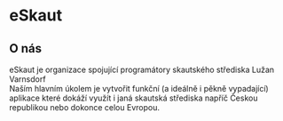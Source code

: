 # eSkaut
## O nás
eSkaut je organizace spojující programátory skautského střediska Lužan Varnsdorf </br>
Naším hlavním úkolem je vytvořit funkční (a ideálně i pěkně vypadající) aplikace které dokáží využít i janá skautská střediska napříč Českou republikou nebo dokonce celou Evropou.

<!--

**Here are some ideas to get you started:**

🙋‍♀️ A short introduction - what is your organization all about?
🌈 Contribution guidelines - how can the community get involved?
👩‍💻 Useful resources - where can the community find your docs? Is there anything else the community should know?
🍿 Fun facts - what does your team eat for breakfast?
🧙 Remember, you can do mighty things with the power of [Markdown](https://docs.github.com/github/writing-on-github/getting-started-with-writing-and-formatting-on-github/basic-writing-and-formatting-syntax)
-->

